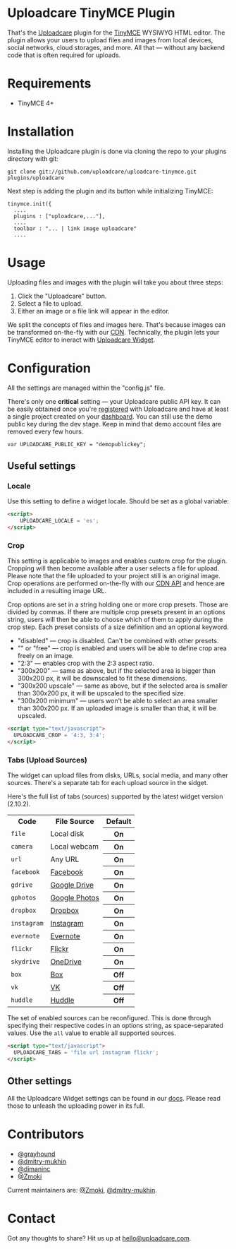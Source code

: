 # Uploadcare TinyMCE Plugin

That's the [Uploadcare][1] plugin for the [TinyMCE][2] WYSIWYG HTML editor.
The plugin allows your users to upload files and images
from local devices, social networks, cloud storages, and more.
All that — without any backend code that is often required for uploads.

# Requirements

* TinyMCE 4+

# Installation

Installing the Uploadcare plugin is done via cloning
the repo to your plugins directory with git:

    git clone git://github.com/uploadcare/uploadcare-tinymce.git plugins/uploadcare

Next step is adding the plugin and its button
while initializing TinyMCE:

    tinymce.init({
      ....
      plugins : ["uploadcare,..."],
      ....
      toolbar : "... | link image uploadcare"
      ....
# Usage

Uploading files and images with the plugin
will take you about three steps:

1. Click the "Uploadcare" button.
2. Select a file to upload.
3. Either an image or a file link will appear in the editor.

We split the concepts of files and images here.
That's because images can be transformed on-the-fly
with our [CDN](https://uploadcare.com/documentation/cdn/).
Technically, the plugin lets your TinyMCE editor to
ineract with [Uploadcare Widget](https://uploadcare.com/documentation/widget/).

# Configuration

All the settings are managed within the "config.js" file.

There's only one **critical** setting — your
Uploadcare public API key. It can be easily obtained
once you're [registered](https://uploadcare.com/documentation/)
with Uploadcare and have at least a single project
created on your [dashboard](https://uploadcare.com/dashboard/).
You can still use the demo public key during the dev stage.
Keep in mind that demo account files are removed every few hours.

    var UPLOADCARE_PUBLIC_KEY = "demopublickey";

## Useful settings

### Locale
Use this setting to define a widget locale.
Should be set as a global variable:

```html
<script>
    UPLOADCARE_LOCALE = 'es';
</script>
```

### Crop
This setting is applicable to images and
enables custom crop for the plugin.
Cropping will then become available after a user
selects a file for upload.
Please note that the file uploaded to your project
still is an original image. Crop operations are performed
on-the-fly with our 
[CDN API](https://uploadcare.com/documentation/cdn/)
and hence are included in a resulting image URL.

Crop options are set in a string holding one or more
crop presets. Those are divided by commas.
If there are multiple crop presets present in an options
string, users will then be able to choose which of
them to apply during the crop step.
Each preset consists of a size definition and an optional keyword.

- "disabled" — crop is disabled. Can't be combined with other presets.
- "" or "free" — crop is enabled and users will be able to
  define crop area freely on an image.
- "2:3" — enables crop with the 2:3 aspect ratio.
- "300x200" — same as above, but if the selected area is bigger than 300x200 px,
  it will be downscaled to fit these dimensions.
- "300x200 upscale" — same as above, but if the selected area is smaller than
  300x200 px, it will be upscaled to the specified size.
- "300x200 minimum" — users won't be able to select an area smaller than 300x200 px.
  If an uploaded image is smaller than that, it will be upscaled.

```html
<script type="text/javascript">
  UPLOADCARE_CROP = '4:3, 3:4';
</script>
```

### Tabs (Upload Sources)
The widget can upload files from disks, URLs, social media,
and many other sources. There's a separate tab for each
upload source in the sidget.

Here's the full list of tabs (sources) supported by
the latest widget version (2.10.2).

<table class="reference">
  <tr>
    <th>Code</th>
    <th>File Source</th>
    <th>Default</th>
  </tr>
  <tr>
    <td><code>file</code></td>
    <td>Local disk</td>
    <th>On</th>
  </tr>
  <tr>
    <td><code>camera</code></td>
    <td>Local webcam</td>
    <th>On</th>
  </tr>
  <tr>
    <td><code>url</code></td>
    <td>Any URL</td>
    <th>On</th>
  </tr>
  <tr>
    <td><code>facebook</code></td>
    <td><a href="https://www.facebook.com/">Facebook</a></td>
    <th>On</th>
  </tr>
  <tr>
    <td><code>gdrive</code></td>
    <td><a href="https://drive.google.com/">Google Drive</a></td>
    <th>On</th>
  </tr>
  <tr>
    <td><code>gphotos</code></td>
    <td><a href="https://photos.google.com/">Google Photos</a></td>
    <th>On</th>
  </tr>
  <tr>
    <td><code>dropbox</code></td>
    <td><a href="https://www.dropbox.com/">Dropbox</a></td>
    <th>On</th>
  </tr>
  <tr>
    <td><code>instagram</code></td>
    <td><a href="http://instagram.com/">Instagram</a></td>
    <th>On</th>
  </tr>
  <tr>
    <td><code>evernote</code></td>
    <td><a href="http://evernote.com/">Evernote</a></td>
    <th>On</th>
  </tr>
  <tr>
    <td><code>flickr</code></td>
    <td><a href="https://www.flickr.com/">Flickr</a></td>
    <th>On</th>
  </tr>
  <tr>
    <td><code>skydrive</code></td>
    <td><a href="https://onedrive.live.com/">OneDrive</a></td>
    <th>On</th>
  </tr>
  <tr>
    <td><code>box</code></td>
    <td><a href="https://www.box.com/">Box</a></td>
    <th>Off</th>
  </tr>
  <tr>
    <td><code>vk</code></td>
    <td><a href="http://vk.com/">VK</a></td>
    <th>Off</th>
  </tr>
  <tr>
    <td><code>huddle</code></td>
    <td><a href="https://www.huddle.com/">Huddle</a></td>
    <th>Off</th>
  </tr>
</table>

The set of enabled sources can be reconfigured.
This is done through specifying their respective 
codes in an options string, as space-separated values.
Use the `all` value to enable all supported sources.

```html
<script type="text/javascript">
  UPLOADCARE_TABS = 'file url instagram flickr';
</script>
```

## Other settings

All the Uploadcare Widget settings can be found in our [docs][4].
Please read those to unleash the uploading power in its full.

# Contributors

* [@grayhound](https://github.com/grayhound)
* [@dmitry-mukhin](https://github.com/dmitry-mukhin)
* [@dimaninc](https://github.com/dimaninc)
* [@Zmoki](https://github.com/Zmoki)

Current maintainers are: [@Zmoki](https://github.com/Zmoki),
[@dmitry-mukhin](https://github.com/dmitry-mukhin).

# Contact

Got any thoughts to share? Hit us up at
[hello@uploadcare.com](mailto:hello@uploadcare.com).

[1]: https://uploadcare.com/
[2]: http://www.tinymce.com/
[3]: https://uploadcare.com/documentation/widget/#crop
[4]: https://uploadcare.com/documentation/widget/#configuration
